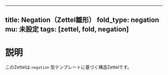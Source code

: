 <!--
@zettel_type: unknown
@description: 分類不能。手動で確認が必要。
-->

---
title: Negation（Zettel雛形）
fold_type: negation
mu: 未設定
tags: [zettel, fold, negation]
---

# 説明

このZettelは `negation` 型テンプレートに基づく構造Zettelです。
